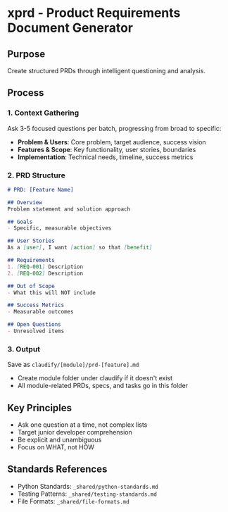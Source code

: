 # xprd - Product Requirements Document Generator

## Purpose
Create structured PRDs through intelligent questioning and analysis.

## Process

### 1. Context Gathering
Ask 3-5 focused questions per batch, progressing from broad to specific:
- **Problem & Users**: Core problem, target audience, success vision
- **Features & Scope**: Key functionality, user stories, boundaries  
- **Implementation**: Technical needs, timeline, success metrics

### 2. PRD Structure
```markdown
# PRD: [Feature Name]

## Overview
Problem statement and solution approach

## Goals
- Specific, measurable objectives

## User Stories
As a [user], I want [action] so that [benefit]

## Requirements
1. [REQ-001] Description
2. [REQ-002] Description

## Out of Scope
- What this will NOT include

## Success Metrics
- Measurable outcomes

## Open Questions
- Unresolved items
```

### 3. Output
Save as `claudify/[module]/prd-[feature].md`
- Create module folder under claudify if it doesn't exist
- All module-related PRDs, specs, and tasks go in this folder

## Key Principles
- Ask one question at a time, not complex lists
- Target junior developer comprehension
- Be explicit and unambiguous
- Focus on WHAT, not HOW

## Standards References
- Python Standards: `_shared/python-standards.md`
- Testing Patterns: `_shared/testing-standards.md`
- File Formats: `_shared/file-formats.md`